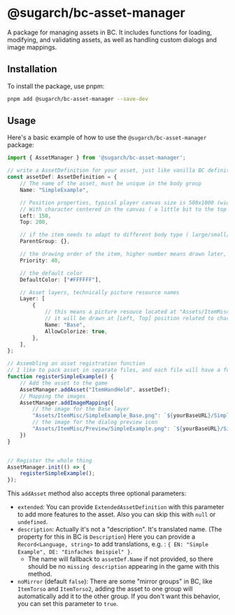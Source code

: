 # @sugarch/bc-asset-manager

A package for managing assets in BC. It includes functions for loading, modifying, and validating assets, as well as handling custom dialogs and image mappings.

## Installation

To install the package, use pnpm:

```bash
pnpm add @sugarch/bc-asset-manager --save-dev
```

## Usage

Here's a basic example of how to use the `@sugarch/bc-asset-manager` package:

```typescript
import { AssetManager } from '@sugarch/bc-asset-manager';

// write a AssetDefinition for your asset, just like vanilla BC definition
const assetDef: AssetDefinition = {
    // The name of the asset, must be unique in the body group
    Name: "SimpleExample",

    // Position properties, typical player canvas size is 500x1000 (width x height)
    // With character centered in the canvas ( a little bit to the top actually )
    Left: 150,
    Top: 200,

    // if the item needs to adapt to different body type ( large/small/normal, etc )
    ParentGroup: {},

    // the drawing order of the item, higher number means drawn later, and on top of other items
    Priority: 40,

    // the default color
    DefaultColor: ["#FFFFFF"],

    // Asset layers, technically picture resource names
    Layer: [
        {
            // this means a picture resouce located at "Assets/ItemMisc/SimpleExample_Base.png"
            // it will be drawn at [Left, Top] position related to character canvas
            Name: "Base",
            AllowColorize: true,
        },
    ],
};

// Assembling an asset registration function
// I like to pack asset in separate files, and each file will have a function like this. For me, t's easier to manage the massing assets.
function registerSimpleExample() {
    // Add the asset to the game
    AssetManager.addAsset("ItemHandHeld", assetDef);
    // Mapping the images
    AssetManager.addImageMapping({
        // the image for the Base layer
        "Assets/ItemMisc/SimpleExample_Base.png": `${yourBaseURL}/SimpleExample_Base.png`,
        // the image for the dialog preview icon
        "Assets/ItemMisc/Preview/SimpleExample.png": `${yourBaseURL}/SimpleExample_Preview.png`,
    })
}


// Register the whole thing
AssetManager.init(() => {
    registerSimpleExample();
});
```

This `addAsset` method also accepts three optional parameters:

- `extended`: You can provide `ExtendedAssetDefinition` with this parameter to add more features to the asset. Also you can skip this with `null` or `undefined`.
- `description`: Actually it's not a "description". It's translated name. (The property for this in BC is `Description`) Here you can provide a `Record<Language, string>` to add translations, e.g. : `{ EN: "Simple Example", DE: "Einfaches Beispiel" }`.
  - The name will fallback to `assetDef.Name` if not provided, so there should be no `missing description` appearing in the game with this method.
- `noMirror` (default `false`): There are some "mirror groups" in BC, like `ItemTorso` and `ItemTorso2`, adding the asset to one group will automatically add it to the other group. If you don't want this behavior, you can set this parameter to `true`.
